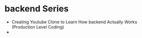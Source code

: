 # backend Series

* Creating Youtube Clone to Learn How backend Actually Works (Production Level Coding)
* 
